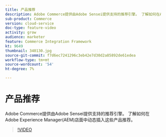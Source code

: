 ```yaml
---
title: 产品推荐
description: Adobe Commerce提供由Adobe Sensei提供支持的推荐引擎。 了解如何在Adobe Experience Manager(AEM)店面中动态插入这些产品推荐。
sub-product: Commerce
version: cloud-service
doc-type: feature-video
activity: grow
audience: marketer
feature: Commerce Integration Framework
kt: 9649
thumbnail: 340130.jpg
source-git-commit: f7d6ec7241296c3eb42e7d30d2a85892de61edea
workflow-type: tm+mt
source-wordcount: '54'
ht-degree: 7%

---
```


# 产品推荐

Adobe Commerce提供由Adobe Sensei提供支持的推荐引擎。 了解如何在Adobe Experience Manager(AEM)店面中动态插入这些产品推荐。

>[!VIDEO](https://video.tv.adobe.com/v/340130/?learn=on)
